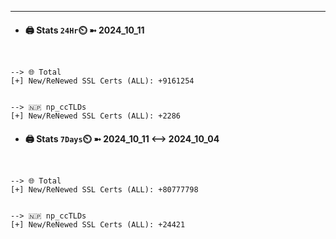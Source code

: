 

---
- #### 🖨️ **Stats** `24Hr`⏲️ ➼ 2024_10_11
```console


--> 🌐 Total
[+] New/ReNewed SSL Certs (ALL): +9161254


--> 🇳🇵 np_ccTLDs
[+] New/ReNewed SSL Certs (ALL): +2286

```

- #### 🖨️ **Stats** `7Days`⏲️ ➼ 2024_10_11 <--> 2024_10_04
```console


--> 🌐 Total
[+] New/ReNewed SSL Certs (ALL): +80777798


--> 🇳🇵 np_ccTLDs
[+] New/ReNewed SSL Certs (ALL): +24421

```

